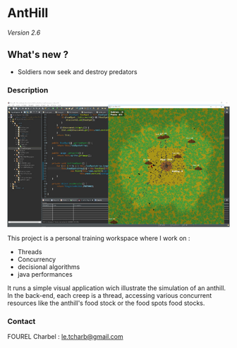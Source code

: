 # AntHill

*Version 2.6*

## What's new ?
 - Soldiers now seek and destroy predators

### Description

![screenshot](https://github.com/Tohll/Thread_fourmiliere/raw/Master/screenshot.jpg)

This project is a personal training workspace where I work on :
- Threads
- Concurrency
- decisional algorithms
- java performances

It runs a simple visual application wich illustrate the simulation of an anthill. In the back-end, each creep is a thread, accessing various concurrent resources like the anthill's food stock or the food spots food stocks.

### Contact

FOUREL Charbel : le.tcharb@gmail.com